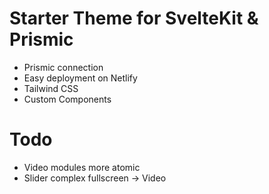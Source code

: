 # Starter Theme for SvelteKit & Prismic

- Prismic connection
- Easy deployment on Netlify
- Tailwind CSS
- Custom Components


# Todo
- Video modules more atomic
- Slider complex fullscreen -> Video